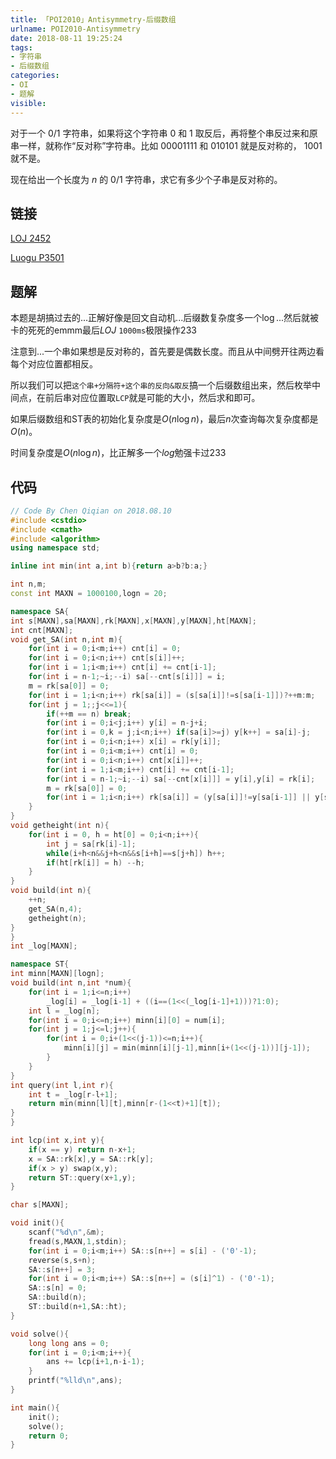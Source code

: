 ```yaml
---
title: 「POI2010」Antisymmetry-后缀数组
urlname: POI2010-Antisymmetry
date: 2018-08-11 19:25:24
tags:
- 字符串
- 后缀数组
categories: 
- OI
- 题解
visible:
---
```


对于一个 $0/1$ 字符串，如果将这个字符串 $0$ 和 $1$ 取反后，再将整个串反过来和原串一样，就称作“反对称”字符串。比如 $00001111$ 和 $010101$ 就是反对称的， $1001$ 就不是。

现在给出一个长度为 $n$ 的 $0/1$ 字符串，求它有多少个子串是反对称的。

<!-- more -->

## 链接

[LOJ 2452](https://loj.ac/problem/2452)

[Luogu P3501](https://www.luogu.org/problemnew/show/P3501)

## 题解

本题是胡搞过去的...正解好像是回文自动机...后缀数复杂度多一个$\log$...然后就被卡的死死的emmm最后$LOJ$ `1000ms`极限操作233

注意到...一个串如果想是反对称的，首先要是偶数长度。而且从中间劈开往两边看每个对应位置都相反。

所以我们可以把`这个串+分隔符+这个串的反向&取反`搞一个后缀数组出来，然后枚举中间点，在前后串对应位置取`LCP`就是可能的大小，然后求和即可。

如果后缀数组和ST表的初始化复杂度是$O(n \log n)$，最后$n$次查询每次复杂度都是$O(n)$。

时间复杂度是$O(n \log {n})$，比正解多一个$log$勉强卡过233

## 代码


```cpp
// Code By Chen Qiqian on 2018.08.10
#include <cstdio>
#include <cmath>
#include <algorithm>
using namespace std;

inline int min(int a,int b){return a>b?b:a;}

int n,m;
const int MAXN = 1000100,logn = 20;

namespace SA{
int s[MAXN],sa[MAXN],rk[MAXN],x[MAXN],y[MAXN],ht[MAXN];
int cnt[MAXN];
void get_SA(int n,int m){
    for(int i = 0;i<m;i++) cnt[i] = 0;
    for(int i = 0;i<n;i++) cnt[s[i]]++;
    for(int i = 1;i<m;i++) cnt[i] += cnt[i-1];
    for(int i = n-1;~i;--i) sa[--cnt[s[i]]] = i;
    m = rk[sa[0]] = 0;
    for(int i = 1;i<n;i++) rk[sa[i]] = (s[sa[i]]!=s[sa[i-1]])?++m:m; 
    for(int j = 1;;j<<=1){
        if(++m == n) break;
        for(int i = 0;i<j;i++) y[i] = n-j+i;
        for(int i = 0,k = j;i<n;i++) if(sa[i]>=j) y[k++] = sa[i]-j;
        for(int i = 0;i<n;i++) x[i] = rk[y[i]];
        for(int i = 0;i<m;i++) cnt[i] = 0;
        for(int i = 0;i<n;i++) cnt[x[i]]++;
        for(int i = 1;i<m;i++) cnt[i] += cnt[i-1];
        for(int i = n-1;~i;--i) sa[--cnt[x[i]]] = y[i],y[i] = rk[i];
        m = rk[sa[0]] = 0;
        for(int i = 1;i<n;i++) rk[sa[i]] = (y[sa[i]]!=y[sa[i-1]] || y[sa[i]+j]!=y[sa[i-1]+j])?++m:m;
    }
}
void getheight(int n){
    for(int i = 0, h = ht[0] = 0;i<n;i++){
        int j = sa[rk[i]-1];
        while(i+h<n&&j+h<n&&s[i+h]==s[j+h]) h++;
        if(ht[rk[i]] = h) --h;
    }
}
void build(int n){
    ++n;
    get_SA(n,4);
    getheight(n);
}
}
int _log[MAXN];

namespace ST{
int minn[MAXN][logn];
void build(int n,int *num){
    for(int i = 1;i<=n;i++)
        _log[i] = _log[i-1] + ((i==(1<<(_log[i-1]+1)))?1:0);
    int l = _log[n];
    for(int i = 0;i<=n;i++) minn[i][0] = num[i];
    for(int j = 1;j<=l;j++){
        for(int i = 0;i+(1<<(j-1))<=n;i++){
            minn[i][j] = min(minn[i][j-1],minn[i+(1<<(j-1))][j-1]);
        }
    }
}    
int query(int l,int r){
    int t = _log[r-l+1];
    return min(minn[l][t],minn[r-(1<<t)+1][t]);
}
}

int lcp(int x,int y){
    if(x == y) return n-x+1;
    x = SA::rk[x],y = SA::rk[y];
    if(x > y) swap(x,y);
    return ST::query(x+1,y);
}

char s[MAXN];

void init(){
    scanf("%d\n",&m);
    fread(s,MAXN,1,stdin);
    for(int i = 0;i<m;i++) SA::s[n++] = s[i] - ('0'-1);
    reverse(s,s+n);
    SA::s[n++] = 3;
    for(int i = 0;i<m;i++) SA::s[n++] = (s[i]^1) - ('0'-1);
    SA::s[n] = 0;
    SA::build(n);
    ST::build(n+1,SA::ht);
}

void solve(){
    long long ans = 0;
    for(int i = 0;i<m;i++){
        ans += lcp(i+1,n-i-1);
    }
    printf("%lld\n",ans);
}

int main(){
    init();
    solve();
    return 0;
}
```

